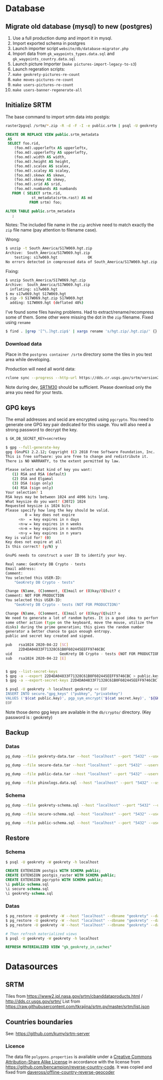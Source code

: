 
# Database

## Migrate old database (mysql) to new (postgres)

1. Use a full production dump and import it in mysql.
1. Import exported schema in postgres
1. Launch importer script `website/db/database-migrator.php`
1. Import data from `gk_waypoints_types.data.sql` and `gk_waypoints_country.data.sql`
1. Launch picture Importer (`make pictures-import-legacy-to-s3`)
1. Launch regeration scripts:
  1. `make geokrety-pictures-re-count`
  1. `make moves-pictures-re-count`
  1. `make users-pictures-re-count`
  1. `make users-banner-regenerate-all`

## Initialize SRTM
The base command to import srtm data into postgis:
```bash
raster2pgsql /srtm/*.zip -R -d -F -I -e public.srtm | psql -U geokrety
```

```sql
CREATE OR REPLACE VIEW public.srtm_metadata
 AS
 SELECT foo.rid,
    (foo.md).upperleftx AS upperleftx,
    (foo.md).upperlefty AS upperlefty,
    (foo.md).width AS width,
    (foo.md).height AS height,
    (foo.md).scalex AS scalex,
    (foo.md).scaley AS scaley,
    (foo.md).skewx AS skewx,
    (foo.md).skewy AS skewy,
    (foo.md).srid AS srid,
    (foo.md).numbands AS numbands
   FROM ( SELECT srtm.rid,
            st_metadata(srtm.rast) AS md
           FROM srtm) foo;

ALTER TABLE public.srtm_metadata
   ;
```

Notes:
The included file name in the `zip` archive need to match exactly the `zip` file name (pay attention to filename case).

Wrong:
```bash
$ unzip -t South_America/S17W069.hgt.zip
Archive:  South_America/S17W069.hgt.zip
    testing: s17w069.hgt              OK
No errors detected in compressed data of South_America/S17W069.hgt.zip.
```
Fixing:
```bash
$ unzip South_America/S17W069.hgt.zip
Archive:  South_America/S17W069.hgt.zip
  inflating: s17w069.hgt
$ mv s17w069.hgt S17W069.hgt
$ zip -9 S17W069.hgt.zip S17W069.hgt
  adding: S17W069.hgt (deflated 48%)
```

I've found some files having problems. Had to extract/rename/recompress some of them.
Some other were missing the dot in the `zip` filename. Fixed using `rename`
```bash
$ find . |grep '[^\.]hgt.zip$' | xargs rename 's/hgt.zip/.hgt.zip/' {} \;
```

### Download data
Place in the `postgres container /srtm` directory some the tiles in you test area while developing.

Production will need all world data:
```bash
rclone sync --progress --http-url https://dds.cr.usgs.gov/srtm/version2_1/SRTM3/ :http: .
```

Note during dev, [SRTM30](https://dds.cr.usgs.gov/srtm/version2_1/SRTM30/) should be sufficient.
Please download only the area you need for your tests.


## GPG keys
The email addresses and secid are encrypted using `pgcrypto`. You need to generate one GPG key pair dedicated for this
usage. You will also need a strong password to decrypt the key.

```bash
$ GK_DB_SECRET_KEY=secretkey

$ gpg --full-generate-key
gpg (GnuPG) 2.2.12; Copyright (C) 2018 Free Software Foundation, Inc.
This is free software: you are free to change and redistribute it.
There is NO WARRANTY, to the extent permitted by law.

Please select what kind of key you want:
   (1) RSA and RSA (default)
   (2) DSA and Elgamal
   (3) DSA (sign only)
   (4) RSA (sign only)
Your selection? 1
RSA keys may be between 1024 and 4096 bits long.
What keysize do you want? (3072) 1024
Requested keysize is 1024 bits
Please specify how long the key should be valid.
         0 = key does not expire
      <n>  = key expires in n days
      <n>w = key expires in n weeks
      <n>m = key expires in n months
      <n>y = key expires in n years
Key is valid for? (0)
Key does not expire at all
Is this correct? (y/N) y

GnuPG needs to construct a user ID to identify your key.

Real name: GeoKrety DB Crypto - tests
Email address:
Comment:
You selected this USER-ID:
    "GeoKrety DB Crypto - tests"

Change (N)ame, (C)omment, (E)mail or (O)kay/(Q)uit? c
Comment: NOT FOR PRODUCTION
You selected this USER-ID:
    "GeoKrety DB Crypto - tests (NOT FOR PRODUCTION)"

Change (N)ame, (C)omment, (E)mail or (O)kay/(Q)uit? o
We need to generate a lot of random bytes. It is a good idea to perform
some other action (type on the keyboard, move the mouse, utilize the
disks) during the prime generation; this gives the random number
generator a better chance to gain enough entropy.
public and secret key created and signed.

pub   rsa1024 2020-04-22 [SC]
      22D4DA04833F71328C61B0F602445EEFF9746CBC
uid                      GeoKrety DB Crypto - tests (NOT FOR PRODUCTION)
sub   rsa1024 2020-04-22 [E]


$ gpg --list-secret-keys
$ gpg -a --export 22D4DA04833F71328C61B0F602445EEFF9746CBC > public.key
$ gpg -a --export-secret-keys 22D4DA04833F71328C61B0F602445EEFF9746CBC > secret.key

$ psql -U geokrety -h localhost geokrety << EOF
INSERT INTO secure."gpg_keys" ("pubkey", "privatekey")
VALUES ('$(cat public.key)', pgp_sym_encrypt('$(cat secret.key)', '${GK_DB_SECRET_KEY}'));
EOF
```

Note those demo gpg keys are available in the `db/crypto/` directory. (Key password is : geokrety)

## Backup

### Datas
```bash
pg_dump --file geokrety-data.tar --host "localhost" --port "5432" --username "geokrety" --verbose --format=t --blobs --data-only --encoding "UTF8" --schema "geokrety" "geokrety"

pg_dump --file secure-data.tar --host "localhost" --port "5432" --username "geokrety" --verbose --format=t --blobs --data-only --encoding "UTF8" --schema "secure" "geokrety"

pg_dump --file public-data.tar --host "localhost" --port "5432" --username "geokrety" --verbose --format=t --blobs --data-only --encoding "UTF8" --schema "public" --table=srtm --table=countries "geokrety"

pg_dump --file phinxlogs.data.sql --host "localhost" --port "5432" --username "geokrety" --verbose --format=p --blobs --data-only --encoding "UTF8" --schema "geokrety" --table=phinxlog "geokrety"
```

### Schema
```bash
pg_dump --file geokrety-schema.sql --host "localhost" --port "5432" --username "geokrety" --verbose --format=p --schema-only --encoding "UTF8" --schema "geokrety" "geokrety"

pg_dump --file secure-schema.sql --host "localhost" --port "5432" --username "geokrety" --verbose --format=p --schema-only --encoding "UTF8" --schema "secure" "geokrety"

pg_dump --file public-schema.sql --host "localhost" --port "5432" --username "geokrety" --verbose --format=p --schema-only --encoding "UTF8" --schema "public" "geokrety"
```


## Restore

### Schema
```bash
$ psql -U geokrety -W geokrety -h localhost
```
```sql
CREATE EXTENSION postgis WITH SCHEMA public;
CREATE EXTENSION postgis_raster WITH SCHEMA public;
CREATE EXTENSION pgcrypto WITH SCHEMA public;
\i public-schema.sql
\i secure-schema.sql
\i geokrety-schema.sql
```

### Datas
```bash
$ pg_restore -U geokrety -W --host "localhost" --dbname "geokrety" --data-only --disable-triggers --verbose --schema "public" public-data.tar
$ pg_restore -U geokrety -W --host "localhost" --dbname "geokrety" --data-only --disable-triggers --verbose --schema "secure" secure-data.tar
$ pg_restore -U geokrety -W --host "localhost" --dbname "geokrety" --data-only --disable-triggers --verbose --schema "geokrety" geokrety-data.tar

# Then refresh materialized views
$ psql -U geokrety -W geokrety -h localhost
```
```sql
REFRESH MATERIALIZED VIEW "gk_geokrety_in_caches"
```


# Datasources

## SRTM
Tiles from https://www2.jpl.nasa.gov/srtm/cbanddataproducts.html / http://dds.cr.usgs.gov/srtm/
List from https://raw.githubusercontent.com/tkrajina/srtm.py/master/srtm/list.json

## Countries boundaries

See: https://github.com/kumy/srtm-server

### Licence
The data file `polygons.properties` is available under a
[Creative Commons Attribution-Share Alike License](http://creativecommons.org/licenses/by-sa/3.0/) in accordance with
the license from https://github.com/bencampion/reverse-country-code. It was copied and fixed from
[daveross/offline-country-reverse-geocoder](https://github.com/daveross/offline-country-reverse-geocoder)
